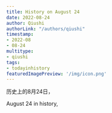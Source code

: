 ```yaml
---
title: History on August 24
date: 2022-08-24
author: Qiushi 
authorLink: "/authors/qiushi"
timestamp: 
- 2022-08
- 08-24
multitype: 
- qiushi
tags: 
- todayinhistory
featuredImagePreview: '/img/icon.png'
---
```









历史上的8月24日，

August 24 in history, 

<!--more-->

